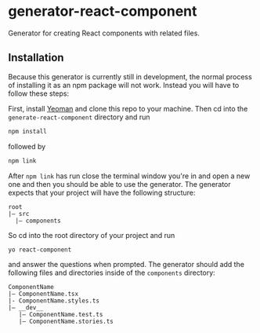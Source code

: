 # generator-react-component
Generator for creating React components with related files.

## Installation

Because this generator is currently still in development, the normal process of installing it as an npm package will not work. Instead you will have to follow these steps:

First, install [Yeoman](http://yeoman.io) and clone this repo to your 
machine. Then cd into the `generate-react-component` directory and run
```bash
npm install
```
followed by
```bash
npm link
```

After `npm link` has run close the terminal window you're in and open a new one and then you should be able to use the generator. The generator expects that your project will have the following structure:

```
root
|— src
  |— components
```
So cd into the root directory of your project and run

```bash
yo react-component
```
and answer the questions when prompted. The generator should add the following files and directories inside of the `components` directory:
```
ComponentName
|— ComponentName.tsx
|- ComponentName.styles.ts
|— __dev__
   |— ComponentName.test.ts
   |— ComponentName.stories.ts
```
